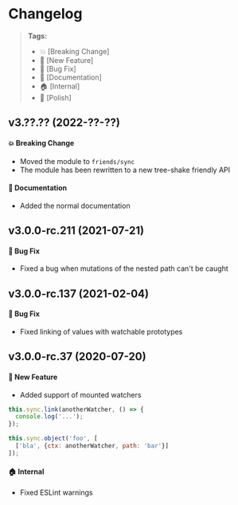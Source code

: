 Changelog
=========

> **Tags:**
> - :boom:       [Breaking Change]
> - :rocket:     [New Feature]
> - :bug:        [Bug Fix]
> - :memo:       [Documentation]
> - :house:      [Internal]
> - :nail_care:  [Polish]

## v3.??.?? (2022-??-??)

#### :boom: Breaking Change

* Moved the module to `friends/sync`
* The module has been rewritten to a new tree-shake friendly API

#### :memo: Documentation

* Added the normal documentation

## v3.0.0-rc.211 (2021-07-21)

#### :bug: Bug Fix

* Fixed a bug when mutations of the nested path can't be caught

## v3.0.0-rc.137 (2021-02-04)

#### :rocket: Bug Fix

* Fixed linking of values with watchable prototypes

## v3.0.0-rc.37 (2020-07-20)

#### :rocket: New Feature

* Added support of mounted watchers

```js
this.sync.link(anotherWatcher, () => {
  console.log('...');
});

this.sync.object('foo', [
  ['bla', {ctx: anotherWatcher, path: 'bar'}]
]);
```

#### :house: Internal

* Fixed ESLint warnings
